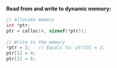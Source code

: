 **Read from and write to dynamic memory:**

```c
// Allocate memory  
int *ptr;  
ptr = calloc(4, sizeof(*ptr));  
  
// Write to the memory  
*ptr = 2;   // Equals to: ptr[0] = 2;  
ptr[1] = 4;  
ptr[2] = 6;
```